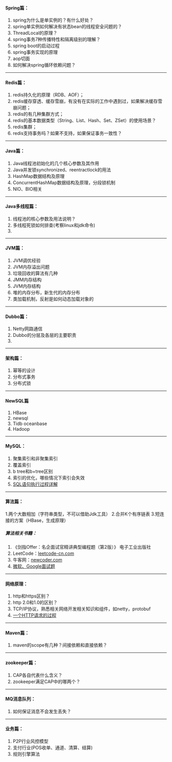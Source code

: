 #### Spring篇：

1. spring为什么是单实例的？有什么好处？
2. spring单实例如何解决有状态bean的线程安全问题的？
3. ThreadLocal的原理？
4. spring事务7种传播特性和隔离级别的理解？
5. spring boot的启动过程
6. spring事务实现的原理
7. aop切面
8. 如何解决spring循环依赖问题？

---
#### Redis篇：
1. redis持久化的原理（RDB、AOF）；
2. redis缓存穿透、缓存雪崩，有没有在实际的工作中遇到过，如果解决缓存雪崩问题；
3. redis的有几种集群方式；
4. redis的基本数据类型（String、List、Hash、Set、ZSet）的使用场景？
5. redis集群；
6. redis支持事务吗？如果不支持，如果保证事务一致性？


---
#### Java篇：
1. Java线程池初始化的几个核心参数及其作用
2. Java并发锁synchronized、reentractlock的用法
3. HashMap数据结构及原理
3. ConcurrentHashMap数据结构及原理，分段锁机制
4. NIO、BIO相关

---
#### Java多线程篇：
1. 线程池的核心参数及用法说明？
2. 多线程死锁如何排查(考察linux和jdk命令)
3. 

---
#### JVM篇：
1. JVM调优经验
2. JVM内存溢出问题
3. 垃圾回收的算法有几种
4. JMM内存结构
5. JVM内存结构
6. 堆的内存分布，新生代的内存分布
7. 类加载机制，反射是如何动态加载对象的

---
#### Dubbo篇：
1. Netty网路通信
2. Dubbo的分层及各层的主要职责
3. 

---
#### 架构篇：
1. 幂等的设计
2. 分布式事务
3. 分布式锁

---
#### NewSQL篇

1. HBase
2. newsql
3. Tidb oceanbase
4. Hadoop

---
#### MySQL：
1. 聚集索引和非聚集索引
2. 覆盖索引
3. b tree和b+tree区别
4. 索引的优化，哪些情况下索引会失效
5. [SQL语句执行过程详解](https://juejin.im/post/5b7036de6fb9a009c40997eb)

---
#### 算法篇：
1.两个大数相加（字符串类型，不可以借助Jdk工具）
2.合并K个有序链表
3.短连接的方案（HBase，生成原理）

##### 算法相关书籍：
1. 《剑指Offer：名企面试官精讲典型编程题（第2版）》 电子工业出版社
2. LeetCode：[leetcode-cn.com](https://leetcode-cn.com/)
3. 牛客网：[newcoder.com](https://www.nowcoder.com/)
4. [微软、Google面试题](http://zhedahht.blog.163.com/)

---
#### 网络原理：
1. http和https区别？
2. http 2.0和1.0的区别？
3. TCP/IP协议，熟悉相关网络开发相关知识和组件，如netty，protobuf
4. [一个HTTP请求的过程](https://blog.csdn.net/wolf_love666/article/details/93600904)

---
#### Maven篇：
1. maven的scope有几种？间接依赖和直接依赖？

---
#### zookeeper篇：
1. CAP各自代表什么含义？
2. zookeeper满足CAP中的哪两个？


---
#### MQ消息队列：
1. 如何保证消息不会发生丢失？

---
#### 业务篇：
1. P2P行业风控模型
2. 支付行业(POS收单、通道、清算、结算)
3. 规则引擎算法

